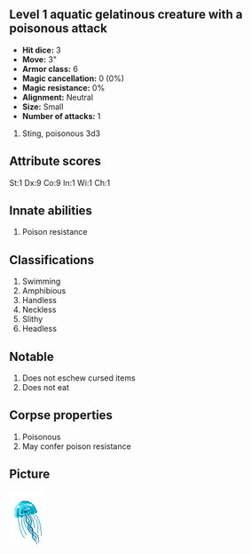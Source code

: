 ## Level 1 aquatic gelatinous creature with a poisonous attack

- **Hit dice:** 3
- **Move:** 3"
- **Armor class:** 6
- **Magic cancellation:** 0 (0%)
- **Magic resistance:** 0%
- **Alignment:** Neutral
- **Size:** Small
- **Number of attacks:** 1
1. Sting, poisonous 3d3

## Attribute scores

St:1 Dx:9 Co:9 In:1 Wi:1 Ch:1

## Innate abilities

1. Poison resistance

## Classifications

1. Swimming
2. Amphibious
3. Handless
4. Neckless
5. Slithy
6. Headless

## Notable

1. Does not eschew cursed items
2. Does not eat

## Corpse properties

1. Poisonous
2. May confer poison resistance

## Picture

![Jellyfish](https://github.com/hyvanmielenpelit/GnollHackTileSet/blob/main/Monsters/jellyfish/jellyfish.png?raw=true)
